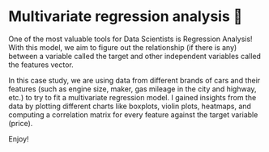 # Multivariate regression analysis :car:
One of the most valuable tools for Data Scientists is Regression Analysis! With this model, we aim to figure out the relationship (if there is any)
between a variable called the target and other independent variables called the features vector.

In this case study, we are using data from different brands of cars and their features (such as engine size, maker, gas mileage in the city and highway, etc.)
to try to fit a multivariate regression model. I gained insights from the data by plotting different charts like boxplots,
violin plots, heatmaps, and computing a correlation matrix for every feature against the target variable (price).

Enjoy!
